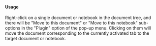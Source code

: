 #### Usage

Right-click on a single document or notebook in the document tree, and there will be "Move to this document" or "Move to this notebook" sub-options in the "Plugin" option of the pop-up menu. Clicking on them will move the document corresponding to the currently activated tab to the target document or notebook.